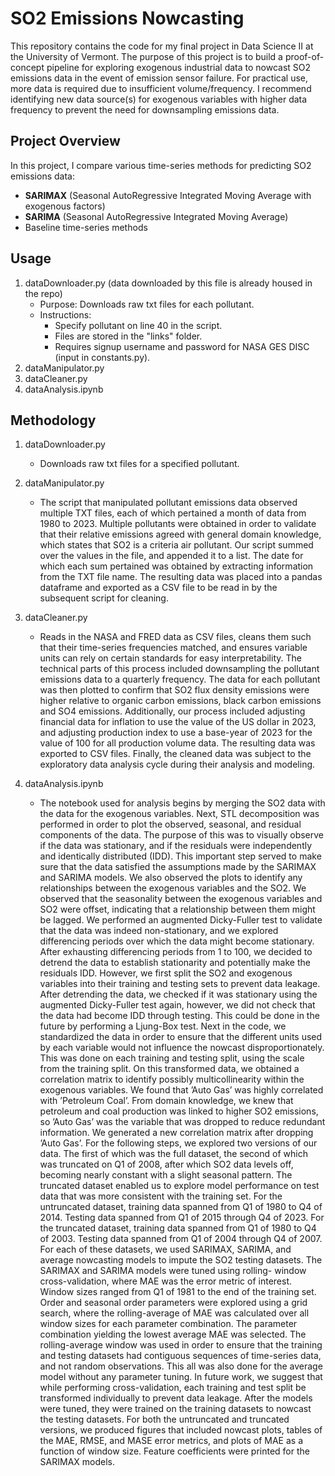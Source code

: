 # SO2 Emissions Nowcasting

This repository contains the code for my final project in Data Science II at the University of Vermont. The purpose of this project is to build a proof-of-concept pipeline for exploring exogenous industrial data to nowcast SO2 emissions data in the event of emission sensor failure. For practical use, more data is required due to insufficient volume/frequency. I recommend identifying new data source(s) for exogenous variables with higher data frequency to prevent the need for downsampling emissions data. 

## Project Overview

In this project, I compare various time-series methods for predicting SO2 emissions data:
- **SARIMAX** (Seasonal AutoRegressive Integrated Moving Average with exogenous factors)
- **SARIMA** (Seasonal AutoRegressive Integrated Moving Average)
- Baseline time-series methods



## Usage
1. dataDownloader.py (data downloaded by this file is already housed in the repo)
   - Purpose: Downloads raw txt files for each pollutant.
   - Instructions:
     - Specify pollutant on line 40 in the script.
     - Files are stored in the "links" folder.
     - Requires signup username and password for NASA GES DISC (input in constants.py).
2. dataManipulator.py
3. dataCleaner.py
4. dataAnalysis.ipynb


## Methodology

1. dataDownloader.py
   - Downloads raw txt files for a specified pollutant.

2. dataManipulator.py
   - The script that manipulated pollutant emissions data observed multiple TXT files, each of which pertained a month of data from 1980 to 2023. Multiple pollutants were obtained in order to validate that their relative emissions agreed with general domain knowledge, which states that SO2 is a criteria air pollutant. Our script summed over the values in the file, and appended it to a list. The date for which each sum pertained was obtained by extracting information from the TXT file name. The resulting data was placed into a pandas dataframe and exported as a CSV file to be read in by the subsequent script for cleaning.

3. dataCleaner.py
   - Reads in the NASA and FRED data as CSV files, cleans them such that their time-series frequencies matched, and ensures variable units can rely on certain standards for easy interpretability. The technical parts of this process included downsampling the pollutant emissions data to a quarterly frequency. The data for each pollutant was then plotted to confirm that SO2 flux density emissions were higher relative to organic carbon emissions, black carbon emissions and SO4 emissions. Additionally, our process included adjusting financial data for inflation to use the value of the US dollar in 2023, and adjusting production index to use a base-year of 2023 for the value of 100 for all production volume data. The resulting data was exported to CSV files. Finally, the cleaned data was subject to the exploratory data analysis cycle during their analysis and modeling.

4. dataAnalysis.ipynb
   - The notebook used for analysis begins by merging the SO2 data with the data for the exogenous variables. Next, STL decomposition was performed in order to plot the observed, seasonal, and residual components of the data.
The purpose of this was to visually observe if the data was stationary, and if the residuals were independently and identically distributed (IDD). This important step served to make sure that the data satisfied the assumptions made by the SARIMAX and SARIMA models. We also observed the plots to identify any relationships between the exogenous variables and the SO2. We observed that the seasonality between the exogenous variables and SO2 were offset, indicating that a relationship between them might be lagged.
We performed an augmented Dicky-Fuller test to validate that the data was indeed non-stationary, and we explored differencing periods over which the data might become stationary. After exhausting differencing periods from 1 to 100, we decided to detrend the data to establish stationarity and potentially make the residuals IDD. However, we first split the SO2 and exogenous variables into their training and testing sets to prevent data leakage. After detrending the data, we checked if it was stationary using the augmented Dicky-Fuller test again, however, we did not check that the data had become IDD through testing. This could be done in the future by performing a Ljung-Box test.
Next in the code, we standardized the data in order to ensure that the different units used by each variable would not influence the nowcast disproportionately. This was done on each training and testing split, using the scale from the training split. On this transformed data, we obtained a correlation matrix to identify possibly multicollinearity within the exogenous variables. We found that ’Auto Gas’ was highly correlated with ’Petroleum Coal’. From domain knowledge, we knew that petroleum and coal production was linked to higher SO2 emissions, so ’Auto Gas’ was the variable that was dropped to reduce redundant information. We generated a new correlation matrix after dropping ’Auto Gas’.
For the following steps, we explored two versions of our data. The first of which was the full dataset, the second of which was truncated on Q1 of 2008, after which SO2 data levels off, becoming nearly constant with a slight seasonal pattern. The truncated dataset enabled us to explore model performance on test data that was more consistent with the training set.
For the untruncated dataset, training data spanned from Q1 of 1980 to Q4 of 2014. Testing data spanned from Q1 of 2015 through Q4 of 2023. For the truncated dataset, training data spanned from Q1 of 1980 to Q4 of 2003. Testing data spanned from Q1 of 2004 through Q4 of 2007.
For each of these datasets, we used SARIMAX, SARIMA, and average nowcasting models to impute the SO2 testing datasets. The SARIMAX and SARIMA models were tuned using rolling- window cross-validation, where MAE was the error metric of interest. Window sizes ranged from Q1 of 1981 to the end of the training set. Order and seasonal order parameters were explored using a grid search, where the rolling-average of MAE was calculated over all window sizes for each parameter combination. The parameter combination yielding the lowest average MAE was selected. The rolling-average window was used in order to ensure that the training and testing datasets had contiguous sequences of time-series data, and not random observations. This all was also done for the average model without any parameter tuning. In future work, we suggest that while performing cross-validation, each training and test split be transformed individually to prevent data leakage.
After the models were tuned, they were trained on the training datasets to nowcast the testing datasets. For both the untruncated and truncated versions, we produced figures that included nowcast plots, tables of the MAE, RMSE, and MASE error metrics, and plots of MAE as a function of window size. Feature coefficients were printed for the SARIMAX models.
